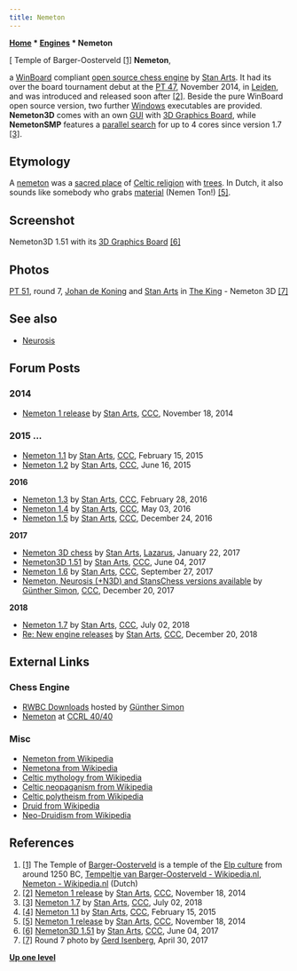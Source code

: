 ```yaml
---
title: Nemeton
---
```

**[Home](Home "Home") \* [Engines](Engines "Engines") \* Nemeton**



[ Temple of Barger-Oosterveld <a id="cite-note-1" href="#cite-ref-1">[1]</a>
**Nemeton**,  

a [WinBoard](WinBoard "WinBoard") compliant [open source chess engine](Category:Open_Source "Category:Open Source") by [Stan Arts](Stan_Arts "Stan Arts"). 
It had its over the board tournament debut at the [PT 47](PT_47 "PT 47"), November 2014, in [Leiden](https://en.wikipedia.org/wiki/Leiden), and was introduced and released soon after <a id="cite-note-2" href="#cite-ref-2">[2]</a>. 
Beside the pure WinBoard open source version, two further [Windows](Windows "Windows") executables are provided. **Nemeton3D** comes with an own [GUI](GUI "GUI") with [3D Graphics Board](3D_Graphics_Board "3D Graphics Board"), while **NemetonSMP** features a [parallel search](Parallel_Search "Parallel Search") for up to 4 cores since version 1.7 <a id="cite-note-3" href="#cite-ref-3">[3]</a>.



## Etymology


A [nemeton](https://en.wikipedia.org/wiki/Nemeton) was a [sacred place](https://en.wikipedia.org/wiki/Place_of_worship) of [Celtic religion](https://en.wikipedia.org/wiki/Celtic_polytheism) with [trees](Search_Tree "Search Tree"). In Dutch, it also sounds like somebody who grabs [material](Material "Material") (Nemen Ton!) <a id="cite-note-5" href="#cite-ref-5">[5]</a>. 



## Screenshot


 [](http://www.talkchess.com/forum/viewtopic.php?t=64177) 
Nemeton3D 1.51 with its [3D Graphics Board](3D_Graphics_Board "3D Graphics Board") <a id="cite-note-6" href="#cite-ref-6">[6]</a>



## Photos


 [](File:PT51TheKingNemeton.JPG) 
[PT 51](PT_51 "PT 51"), round 7, [Johan de Koning](Johan_de_Koning "Johan de Koning") and [Stan Arts](Stan_Arts "Stan Arts") in [The King](The_King "The King") - Nemeton 3D <a id="cite-note-7" href="#cite-ref-7">[7]</a>



## See also


* [Neurosis](Neurosis "Neurosis")


## Forum Posts


### 2014


* [Nemeton 1 release](http://www.talkchess.com/forum/viewtopic.php?t=54375) by [Stan Arts](Stan_Arts "Stan Arts"), [CCC](CCC "CCC"), November 18, 2014


### 2015 ...


* [Nemeton 1.1](http://www.talkchess.com/forum/viewtopic.php?t=54375&start=16) by [Stan Arts](Stan_Arts "Stan Arts"), [CCC](CCC "CCC"), February 15, 2015
* [Nemeton 1.2](http://www.talkchess.com/forum/viewtopic.php?t=54375&start=20) by [Stan Arts](Stan_Arts "Stan Arts"), [CCC](CCC "CCC"), June 16, 2015


**2016**



* [Nemeton 1.3](http://www.talkchess.com/forum/viewtopic.php?t=59382) by [Stan Arts](Stan_Arts "Stan Arts"), [CCC](CCC "CCC"), February 28, 2016
* [Nemeton 1.4](http://www.talkchess.com/forum/viewtopic.php?t=60044) by [Stan Arts](Stan_Arts "Stan Arts"), [CCC](CCC "CCC"), May 03, 2016
* [Nemeton 1.5](http://www.talkchess.com/forum/viewtopic.php?t=62588) by [Stan Arts](Stan_Arts "Stan Arts"), [CCC](CCC "CCC"), December 24, 2016


**2017**



* [Nemeton 3D chess](https://forum.lazarus.freepascal.org/index.php?topic=35527.0) by [Stan Arts](Stan_Arts "Stan Arts"), [Lazarus](https://forum.lazarus.freepascal.org/index.php), January 22, 2017
* [Nemeton3D 1.51](http://www.talkchess.com/forum/viewtopic.php?t=64177) by [Stan Arts](Stan_Arts "Stan Arts"), [CCC](CCC "CCC"), June 04, 2017
* [Nemeton 1.6](http://www.talkchess.com/forum/viewtopic.php?t=65314) by [Stan Arts](Stan_Arts "Stan Arts"), [CCC](CCC "CCC"), September 27, 2017
* [Nemeton, Neurosis (+N3D) and StansChess versions available](http://www.talkchess.com/forum/viewtopic.php?t=66073) by [Günther Simon](G%C3%BCnther_Simon "Günther Simon"), [CCC](CCC "CCC"), December 20, 2017


**2018**



* [Nemeton 1.7](http://www.talkchess.com/forum3/viewtopic.php?f=2&t=67881) by [Stan Arts](Stan_Arts "Stan Arts"), [CCC](CCC "CCC"), July 02, 2018
* [Re: New engine releases](http://www.talkchess.com/forum3/viewtopic.php?f=2&t=68142&start=114) by [Stan Arts](Stan_Arts "Stan Arts"), [CCC](CCC "CCC"), December 20, 2018


## External Links


### Chess Engine


* [RWBC Downloads](http://www.rwbc-chess.de/download.htm) hosted by [Günther Simon](G%C3%BCnther_Simon "Günther Simon")
* [Nemeton](https://ccrl.chessdom.com/ccrl/4040/cgi/compare_engines.cgi?family=Nemeton&print=Rating+list&print=Results+table&print=LOS+table&print=Ponder+hit+table&print=Eval+difference+table&print=Comopp+gamenum+table&print=Overlap+table&print=Score+with+common+opponents) at [CCRL 40/40](CCRL "CCRL")


### Misc


* [Nemeton from Wikipedia](https://en.wikipedia.org/wiki/Nemeton)
* [Nemetona from Wikipedia](https://en.wikipedia.org/wiki/Nemetona)
* [Celtic mythology from Wikipedia](https://en.wikipedia.org/wiki/Celtic_mythology)
* [Celtic neopaganism from Wikipedia](https://en.wikipedia.org/wiki/Celtic_neopaganism)
* [Celtic polytheism from Wikipedia](https://en.wikipedia.org/wiki/Celtic_polytheism)
* [Druid from Wikipedia](https://en.wikipedia.org/wiki/Druid)
* [Neo-Druidism from Wikipedia](https://en.wikipedia.org/wiki/Neo-Druidism)


## References


1. <a id="cite-ref-1" href="#cite-note-1">[1]</a> The Temple of [Barger-Oosterveld](https://en.wikipedia.org/wiki/Barger-Oosterveld) is a temple of the [Elp culture](https://en.wikipedia.org/wiki/Elp_culture) from around 1250 BC, [Tempeltje van Barger-Oosterveld - Wikipedia.nl](https://nl.wikipedia.org/wiki/Tempeltje_van_Barger-Oosterveld), [Nemeton - Wikipedia.nl](https://nl.wikipedia.org/wiki/Nemeton) (Dutch)
2. <a id="cite-ref-2" href="#cite-note-2">[2]</a> [Nemeton 1 release](http://www.talkchess.com/forum/viewtopic.php?t=54375) by [Stan Arts](Stan_Arts "Stan Arts"), [CCC](CCC "CCC"), November 18, 2014
3. <a id="cite-ref-3" href="#cite-note-3">[3]</a> [Nemeton 1.7](http://www.talkchess.com/forum3/viewtopic.php?f=2&t=67881) by [Stan Arts](Stan_Arts "Stan Arts"), [CCC](CCC "CCC"), July 02, 2018
4. <a id="cite-ref-4" href="#cite-note-4">[4]</a> [Nemeton 1.1](http://www.talkchess.com/forum/viewtopic.php?t=54375&start=16) by [Stan Arts](Stan_Arts "Stan Arts"), [CCC](CCC "CCC"), February 15, 2015
5. <a id="cite-ref-5" href="#cite-note-5">[5]</a> [Nemeton 1 release](http://www.talkchess.com/forum/viewtopic.php?t=54375) by [Stan Arts](Stan_Arts "Stan Arts"), [CCC](CCC "CCC"), November 18, 2014
6. <a id="cite-ref-6" href="#cite-note-6">[6]</a> [Nemeton3D 1.51](http://www.talkchess.com/forum/viewtopic.php?t=64177) by [Stan Arts](Stan_Arts "Stan Arts"), [CCC](CCC "CCC"), June 04, 2017
7. <a id="cite-ref-7" href="#cite-note-7">[7]</a> Round 7 photo by [Gerd Isenberg](Gerd_Isenberg "Gerd Isenberg"), April 30, 2017

**[Up one level](Engines "Engines")**







 
